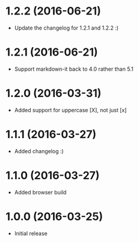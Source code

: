 # 1.2.2 (2016-06-21)

* Update the changelog for 1.2.1 and 1.2.2 :)

# 1.2.1 (2016-06-21)

* Support markdown-it back to 4.0 rather than 5.1

# 1.2.0 (2016-03-31)

* Added support for uppercase [X], not just [x]

# 1.1.1 (2016-03-27)

* Added changelog :)

# 1.1.0 (2016-03-27)

* Added browser build

# 1.0.0 (2016-03-25)

* Initial release
